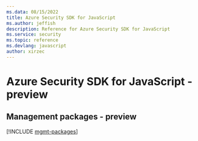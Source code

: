 ```yaml
---
ms.data: 08/15/2022
title: Azure Security SDK for JavaScript
ms.author: jeffish
description: Reference for Azure Security SDK for JavaScript
ms.service: security
ms.topic: reference
ms.devlang: javascript
author: xirzec
---
```

# Azure Security SDK for JavaScript - preview

## Management packages - preview
[!INCLUDE [mgmt-packages](security-mgmt-index.md)]